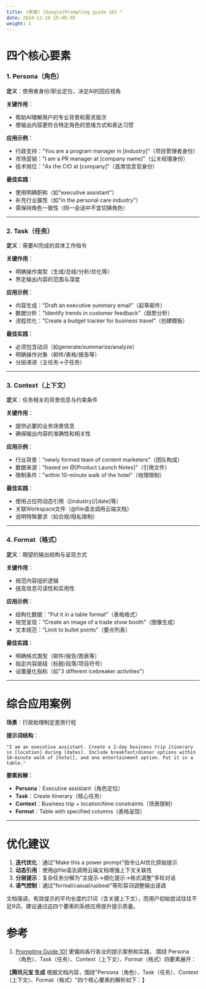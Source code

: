 ```yaml
---
title: (原理) [Google]Prompting guide 101 *
date: 2024-11-10 15:48:39
weight: 1 
---
```




# 四个核心要素
### **1. Persona（角色）**

**定义**：使用者身份/职业定位，决定AI的回应视角

**关键作用**：

- 帮助AI理解用户的专业背景和需求层次
- 使输出内容更符合特定角色的思维方式和表达习惯

**应用示例**：

- 行政支持："You are a program manager in [industry]"（项目管理者身份）
- 市场营销："I am a PR manager at [company name]"（公关经理身份）
- 技术岗位："As the CIO at [company]"（首席信息官身份）

**最佳实践**：

- 使用明确职称（如"executive assistant"）
- 补充行业属性（如"in the personal care industry"）
- 需保持角色一致性（同一会话中不宜切换角色）

---

### **2. Task（任务）**

**定义**：需要AI完成的具体工作指令

**关键作用**：

- 明确操作类型（生成/总结/分析/优化等）
- 界定输出内容的范围与深度

**应用示例**：

- 内容生成："Draft an executive summary email"（起草邮件）
- 数据分析："Identify trends in customer feedback"（趋势分析）
- 流程优化："Create a budget tracker for business travel"（创建模板）

**最佳实践**：

- 必须包含动词（如generate/summarize/analyze）
- 明确操作对象（邮件/表格/报告等）
- 分层递进（主任务→子任务）

---

### **3. Context（上下文）**

**定义**：任务相关的背景信息与约束条件

**关键作用**：

- 提供必要的业务场景信息
- 确保输出内容的准确性和相关性

**应用示例**：

- 行业背景："newly formed team of content marketers"（团队构成）
- 数据来源："based on @[Product Launch Notes]"（引用文件）
- 限制条件："within 10-minute walk of the hotel"（地理限制）

**最佳实践**：

- 使用占位符动态引用（[industry]/[date]等）
- 关联Workspace文件（@file语法调用云端文档）
- 说明特殊要求（如合规/隐私限制）

---

### **4. Format（格式）**

**定义**：期望的输出结构与呈现方式

**关键作用**：

- 规范内容组织逻辑
- 提高信息可读性和实用性

**应用示例**：

- 结构化数据："Put it in a table format"（表格格式）
- 视觉呈现："Create an image of a trade show booth"（图像生成）
- 文本规范："Limit to bullet points"（要点列表）

**最佳实践**：

- 明确格式类型（邮件/报告/图表等）
- 指定内容层级（标题/段落/项目符号）
- 设置量化指标（如"3 different icebreaker activities"）

---

# **综合应用案例**

**场景**：行政助理制定差旅行程

**提示词结构**：

`"I am an executive assistant. Create a 2-day business trip itinerary in [location] during [dates]. Include breakfast/dinner options within 10-minute walk of [hotel], and one entertainment option. Put it in a table."`

**要素拆解**：

- **Persona**：Executive assistant（角色定位）
- **Task**：Create itinerary（核心任务）
- **Context**：Business trip + location/time constraints（场景限制）
- **Format**：Table with specified columns（表格呈现）

---

# **优化建议**

1. **迭代优化**：通过"Make this a power prompt"指令让AI优化原始提示
2. **动态引用**：使用@file语法调用云端文档增强上下文关联性
3. **分层提示**：复杂任务分解为"主提示→细化提示→格式调整"多轮对话
4. **语气控制**：通过"formal/casual/upbeat"等形容词调整输出语调

文档强调，有效提示的平均长度约21词（含关键上下文），而用户初始尝试往往不足9词，建议通过这四个要素的系统应用提升提示质量。



# 参考
1. [Prompting Guide 101](https://services.google.com/fh/files/misc/gemini-for-google-workspace-prompting-guide-101.pdf)
   更偏向各行各业的提示案例和实践，
   围绕 Persona（角色）、Task（任务）、Context（上下文）、Format（格式）四要素展开：
   

【**腾讯元宝 生成**
根据文档内容，围绕"Persona（角色）、Task（任务）、Context（上下文）、Format（格式）"四个核心要素的解析如下：】